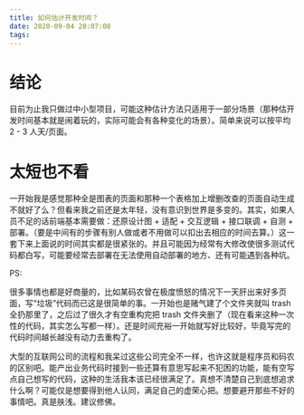 ```yaml
---
title: 如何估计开发时间？
date: 2020-09-04 20:07:08
tags:
---
```


# 结论

目前为止我只做过中小型项目，可能这种估计方法只适用于一部分场景（那种估开发时间基本就是闹着玩的，实际可能会有各种变化的场景）。简单来说可以按平均 2 - 3 人天/页面。

# 太短也不看

一开始我是感觉那种全是图表的页面和那种一个表格加上增删改查的页面自动生成不就好了么？但看来我之前还是太年轻，没有意识到世界是多变的。其实，如果人员不足的话前端基本需要做：还原设计图 + 适配 + 交互逻辑 + 接口联调 + 自测 + 部署。（要是中间有的步骤有别人做或者不用做可以扣出去相应的时间去算。）这一套下来上面说的时间其实都是很紧张的。并且可能因为经常有大修改使很多测试代码都白写，可能要经常去部署在无法使用自动部署的地方、还有可能遇到各种坑。

PS:

很多事情也都是好商量的，比如某码农曾在极度愤怒的情况下一天肝出来好多页面，写“垃圾”代码而已这是很简单的事。一开始也是赌气建了个文件夹就叫 trash 全扔那里了，之后过了很久才有空重构完把 trash 文件夹删了（现在看来这种一次性的代码，其实怎么写都一样）。还是时间充裕一开始就写好比较好，毕竟写完的代码时间越长越没有动力去重构了。

大型的互联网公司的流程和我呆过这些公司完全不一样，也许这就是程序员和码农的区别吧。能产出业务代码时接到一些还算有意思写起来不犯困的功能，能有空写点自己想写的代码，这种的生活我本该已经很满足了。真想不清楚自己到底想追求什么啊？可能仅是想要得到他人认同，满足自己的虚荣心把。想要避开那些不好的事情吧。真是肤浅。建议修佛。
